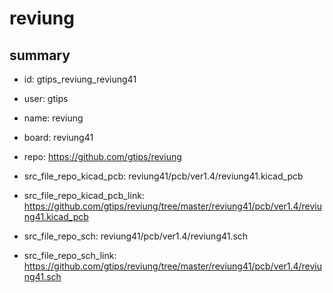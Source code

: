 # reviung
 
## summary 
* id: gtips_reviung_reviung41
* user: gtips
* name: reviung
* board: reviung41
* repo: https://github.com/gtips/reviung
* src_file_repo_kicad_pcb: reviung41/pcb/ver1.4/reviung41.kicad_pcb
* src_file_repo_kicad_pcb_link: https://github.com/gtips/reviung/tree/master/reviung41/pcb/ver1.4/reviung41.kicad_pcb


* src_file_repo_sch: reviung41/pcb/ver1.4/reviung41.sch
* src_file_repo_sch_link: https://github.com/gtips/reviung/tree/master/reviung41/pcb/ver1.4/reviung41.sch




